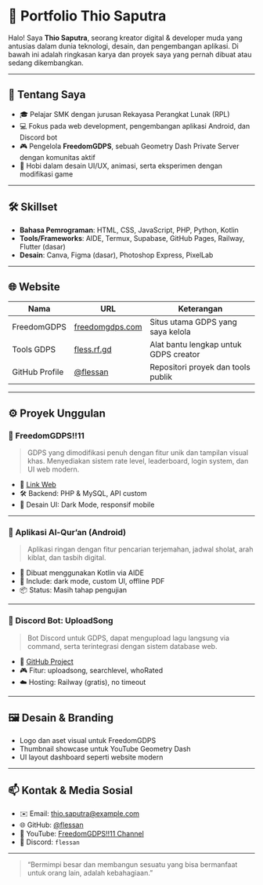# 📁 Portfolio Thio Saputra

Halo! Saya **Thio Saputra**, seorang kreator digital & developer muda yang antusias dalam dunia teknologi, desain, dan pengembangan aplikasi. Di bawah ini adalah ringkasan karya dan proyek saya yang pernah dibuat atau sedang dikembangkan.

---

## 📌 Tentang Saya

- 🎓 Pelajar SMK dengan jurusan Rekayasa Perangkat Lunak (RPL)
- 💻 Fokus pada web development, pengembangan aplikasi Android, dan Discord bot
- 🎮 Pengelola **FreedomGDPS**, sebuah Geometry Dash Private Server dengan komunitas aktif
- 🎨 Hobi dalam desain UI/UX, animasi, serta eksperimen dengan modifikasi game

---

## 🛠️ Skillset

- **Bahasa Pemrograman**: HTML, CSS, JavaScript, PHP, Python, Kotlin
- **Tools/Frameworks**: AIDE, Termux, Supabase, GitHub Pages, Railway, Flutter (dasar)
- **Desain**: Canva, Figma (dasar), Photoshop Express, PixelLab

---

## 🌐 Website

| Nama             | URL                                         | Keterangan                                  |
|------------------|---------------------------------------------|---------------------------------------------|
| FreedomGDPS      | [freedomgdps.com](https://fless.ps.fhgdps.com) | Situs utama GDPS yang saya kelola           |
| Tools GDPS       | [fless.rf.gd](https://fless.rf.gd)             | Alat bantu lengkap untuk GDPS creator       |
| GitHub Profile   | [@flessan](https://github.com/flessan)        | Repositori proyek dan tools publik          |

---

## ⚙️ Proyek Unggulan

### 🔹 FreedomGDPS!!11
> GDPS yang dimodifikasi penuh dengan fitur unik dan tampilan visual khas. Menyediakan sistem rate level, leaderboard, login system, dan UI web modern.

- 🔗 [Link Web](https://fless.ps.fhgdps.com)
- 🛠️ Backend: PHP & MySQL, API custom
- 🎨 Desain UI: Dark Mode, responsif mobile

---

### 🔹 Aplikasi Al-Qur’an (Android)
> Aplikasi ringan dengan fitur pencarian terjemahan, jadwal sholat, arah kiblat, dan tasbih digital.

- 📱 Dibuat menggunakan Kotlin via AIDE
- 🔧 Include: dark mode, custom UI, offline PDF
- 📦 Status: Masih tahap pengujian

---

### 🔹 Discord Bot: UploadSong
> Bot Discord untuk GDPS, dapat mengupload lagu langsung via command, serta terintegrasi dengan sistem database web.

- 🔗 [GitHub Project](https://github.com/flessan)
- 🎮 Fitur: uploadsong, searchlevel, whoRated
- ☁️ Hosting: Railway (gratis), no timeout

---

## 🖼️ Desain & Branding

- Logo dan aset visual untuk FreedomGDPS
- Thumbnail showcase untuk YouTube Geometry Dash
- UI layout dashboard seperti website modern

---

## 📫 Kontak & Media Sosial

- ✉️ Email: thio.saputra@example.com
- 🌐 GitHub: [@flessan](https://github.com/flessan)
- 🎥 YouTube: [FreedomGDPS!!11 Channel](https://youtube.com/@FrGDPS)
- 💬 Discord: `flessan`

---

> “Bermimpi besar dan membangun sesuatu yang bisa bermanfaat untuk orang lain, adalah kebahagiaan.”